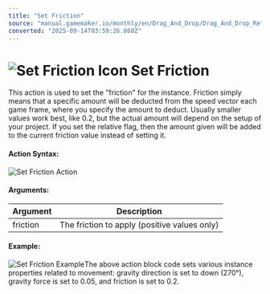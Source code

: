 ```yaml
---
title: "Set Friction"
source: "manual.gamemaker.io/monthly/en/Drag_And_Drop/Drag_And_Drop_Reference/Movement/Set_Friction.htm"
converted: "2025-09-14T03:59:26.860Z"
---
```


# ![Set Friction Icon](../../../assets/Images/Scripting_Reference/Drag_And_Drop/Reference/Movement/i_Movement_Set_Friction.png) Set Friction

This action is used to set the "friction" for the instance. Friction simply means that a specific amount will be deducted from the speed vector each game frame, where you specify the amount to deduct. Usually smaller values work best, like 0.2, but the actual amount will depend on the setup of your project. If you set the relative flag, then the amount given will be added to the current friction value instead of setting it.

#### Action Syntax:

![Set Friction Action](../../../assets/Images/Scripting_Reference/Drag_And_Drop/Reference/Movement/a_Movement_Set_Friction.png)

#### Arguments:

| Argument | Description |
| --- | --- |
| friction | The friction to apply (positive values only) |

#### Example:

![Set Friction Example](../../../assets/Images/Scripting_Reference/Drag_And_Drop/Reference/Movement/e_Movement_Set_Gravity_Direction.png)The above action block code sets various instance properties related to movement: gravity direction is set to down (270°), gravity force is set to 0.05, and friction is set to 0.2.